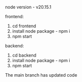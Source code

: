 node version - v20.15.1

frontend:
1. cd frontend
2. install node package - npm i
3. npm start

backend:
1. cd backend
2. install node package - npm i
3. npm start

The main branch has updated code

